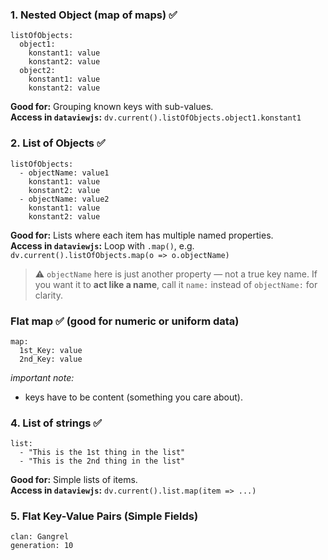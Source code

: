 ### 1. **Nested Object (map of maps)** ✅

```
listOfObjects:
  object1:
    konstant1: value
    konstant2: value
  object2:
    konstant1: value
    konstant2: value

```
**Good for:** Grouping known keys with sub-values.  
**Access in `dataviewjs`:** `dv.current().listOfObjects.object1.konstant1`



### 2. **List of Objects** ✅
```
listOfObjects:
  - objectName: value1
    konstant1: value
    konstant2: value
  - objectName: value2
    konstant1: value
    konstant2: value
```
**Good for:** Lists where each item has multiple named properties.  
**Access in `dataviewjs`:** Loop with `.map()`, e.g. `dv.current().listOfObjects.map(o => o.objectName)`

> ⚠️ `objectName` here is just another property — not a true key name. If you want it to **act like a name**, call it `name:` instead of `objectName:` for clarity.



### **Flat map** ✅ (good for numeric or uniform data)

```
map:
  1st_Key: value
  2nd_Key: value
```
*important note:*
- keys have to be content (something you care about).



### 4. **List of strings** ✅

```
list:
  - "This is the 1st thing in the list"
  - "This is the 2nd thing in the list"
```
**Good for:** Simple lists of items.  
**Access in `dataviewjs`:** `dv.current().list.map(item => ...)`



### 5. **Flat Key-Value Pairs (Simple Fields)**
```
clan: Gangrel
generation: 10
```